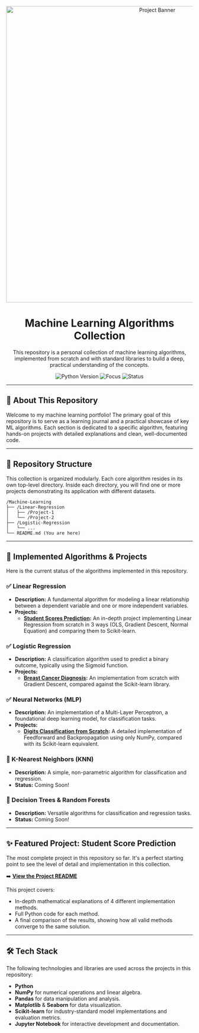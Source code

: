 <div align="center">
  <img src="https://user-images.githubusercontent.com/74038190/212284113-f42a762b-9e19-424a-9129-2b3f790c64c7.gif" alt="Project Banner" width="800"/>
  <h1>Machine Learning Algorithms Collection</h1>
  <p>
    This repository is a personal collection of machine learning algorithms, implemented from scratch and with standard libraries to build a deep, practical understanding of the concepts.
  </p>
  
  <p>
    <img src="https://img.shields.io/badge/Python-3.10%2B-blue.svg" alt="Python Version">
    <img src="https://img.shields.io/badge/Focus-Implementation-brightgreen.svg" alt="Focus">
    <img src="https://img.shields.io/badge/Status-In_Progress-yellow.svg" alt="Status">
  </p>
</div>

---

## 📖 About This Repository

Welcome to my machine learning portfolio! The primary goal of this repository is to serve as a learning journal and a practical showcase of key ML algorithms. Each section is dedicated to a specific algorithm, featuring hands-on projects with detailed explanations and clean, well-documented code.

---

## 📂 Repository Structure

This collection is organized modularly. Each core algorithm resides in its own top-level directory. Inside each directory, you will find one or more projects demonstrating its application with different datasets.

```
/Machine-Learning
├── /Linear-Regression
│   ├── /Project-1
│   └── /Project-2
├── /Logistic-Regression
│   └── ...
└── README.md (You are here)
```

---

## 🚀 Implemented Algorithms & Projects

Here is the current status of the algorithms implemented in this repository.

### ✅ Linear Regression
* **Description:** A fundamental algorithm for modeling a linear relationship between a dependent variable and one or more independent variables.
* **Projects:**
    * **[Student Scores Prediction](./Linear-Regression/Student-Scores-Prediction):** An in-depth project implementing Linear Regression from scratch in 3 ways (OLS, Gradient Descent, Normal Equation) and comparing them to Scikit-learn.

### ✅ Logistic Regression
* **Description:** A classification algorithm used to predict a binary outcome, typically using the Sigmoid function.
* **Projects:**
    * **[Breast Cancer Diagnosis](./Logistic-Regression/Breast-Cancer-Diagnosis):** An implementation from scratch with Gradient Descent, compared against the Scikit-learn library.


### ✅ Neural Networks (MLP)
* **Description:** An implementation of a Multi-Layer Perceptron, a foundational deep learning model, for classification tasks.
* **Projects:**
    * **[Digits Classification from Scratch](./Neural-Networks-MLP/Digits-Classification-from-Scratch):** A detailed implementation of Feedforward and Backpropagation using only NumPy, compared with its Scikit-learn equivalent.


### 🚧 K-Nearest Neighbors (KNN)
* **Description:** A simple, non-parametric algorithm for classification and regression.
* **Status:** Coming Soon!

### 🚧 Decision Trees & Random Forests
* **Description:** Versatile algorithms for classification and regression tasks.
* **Status:** Coming Soon!

---

## ✨ Featured Project: Student Score Prediction

The most complete project in this repository so far. It's a perfect starting point to see the level of detail and implementation in this collection.

➡️ **[View the Project README](./Linear-Regression/Student-Scores-Prediction/README.md)**

This project covers:
-   In-depth mathematical explanations of 4 different implementation methods.
-   Full Python code for each method.
-   A final comparison of the results, showing how all valid methods converge to the same solution.

---

## 🛠️ Tech Stack

The following technologies and libraries are used across the projects in this repository:

* **Python**
* **NumPy** for numerical operations and linear algebra.
* **Pandas** for data manipulation and analysis.
* **Matplotlib** & **Seaborn** for data visualization.
* **Scikit-learn** for industry-standard model implementations and evaluation metrics.
* **Jupyter Notebook** for interactive development and documentation.
